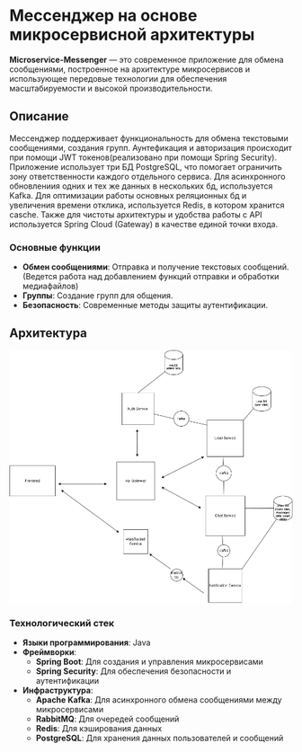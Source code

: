# Мессенджер на основе микросервисной архитектуры

**Microservice-Messenger** — это современное приложение для обмена сообщениями, построенное на архитектуре микросервисов и использующее передовые технологии для обеспечения масштабируемости и высокой производительности.

## Описание

Мессенджер поддерживает функциональность для обмена текстовыми сообщениями, создания групп. Аунтефикация и авторизация происходит при помощи JWT токенов(реализовано при помощи Spring Security). Приложение использует три БД PostgreSQL, что помогает ограничить зону ответственности каждого отдельного сервиса. Для асинхронного обновлениия одних и тех же данных в нескольких бд, используется Kafka. Для оптимизации работы основных реляционных бд и увеличения времени отклика, используется Redis, в котором хранится casche. Также для чистоты архитектуры и удобства работы с API используется Spring Cloud (Gateway) в качестве единой точки входа.

### Основные функции

- **Обмен сообщениями**: Отправка и получение текстовых сообщений. (Ведется работа над добавлением функций отправки и обработки медиафайлов)
- **Группы**: Создание групп для общения.
- **Безопасность**: Современные методы защиты аутентификации.

## Архитектура
![](architecture.drawio.png)

### Технологический стек

- **Языки программирования**: Java
- **Фреймворки**:
  - **Spring Boot**: Для создания и управления микросервисами
  - **Spring Security**: Для обеспечения безопасности и аутентификации
- **Инфраструктура**:
  - **Apache Kafka**: Для асинхронного обмена сообщениями между микросервисами
  - **RabbitMQ**: Для очередей сообщений
  - **Redis**: Для кэширования данных
  - **PostgreSQL**: Для хранения данных пользователей и сообщений
